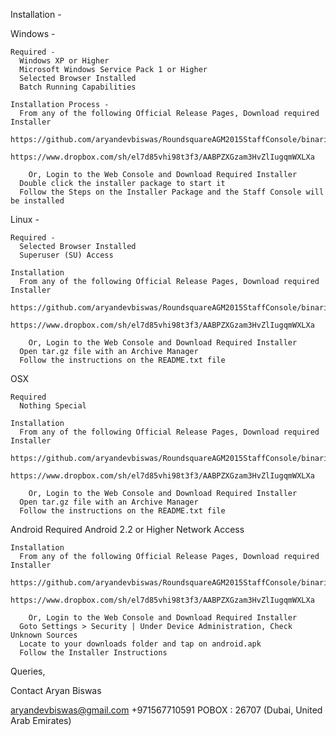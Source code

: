 Installation -

  Windows -
  
    Required -
      Windows XP or Higher
      Microsoft Windows Service Pack 1 or Higher
      Selected Browser Installed
      Batch Running Capabilities
      
    Installation Process -
      From any of the following Official Release Pages, Download required Installer
        https://github.com/aryandevbiswas/RoundsquareAGM2015StaffConsole/binaries/windows/
        https://www.dropbox.com/sh/el7d85vhi98t3f3/AABPZXGzam3HvZlIugqmWXLXa
        
        Or, Login to the Web Console and Download Required Installer
      Double click the installer package to start it
      Follow the Steps on the Installer Package and the Staff Console will be installed
      
  Linux -
    
    Required -
      Selected Browser Installed
      Superuser (SU) Access
      
    Installation
      From any of the following Official Release Pages, Download required Installer
        https://github.com/aryandevbiswas/RoundsquareAGM2015StaffConsole/binaries/linux/
        https://www.dropbox.com/sh/el7d85vhi98t3f3/AABPZXGzam3HvZlIugqmWXLXa
        
        Or, Login to the Web Console and Download Required Installer
      Open tar.gz file with an Archive Manager
      Follow the instructions on the README.txt file
      
  OSX
    
    Required
      Nothing Special
      
    Installation
      From any of the following Official Release Pages, Download required Installer
        https://github.com/aryandevbiswas/RoundsquareAGM2015StaffConsole/binaries/linux/
        https://www.dropbox.com/sh/el7d85vhi98t3f3/AABPZXGzam3HvZlIugqmWXLXa
        
        Or, Login to the Web Console and Download Required Installer
      Open tar.gz file with an Archive Manager
      Follow the instructions on the README.txt file
      
  Android
    Required 
      Android 2.2 or Higher
      Network Access
      
    Installation
      From any of the following Official Release Pages, Download required Installer
        https://github.com/aryandevbiswas/RoundsquareAGM2015StaffConsole/binaries/linux/
        https://www.dropbox.com/sh/el7d85vhi98t3f3/AABPZXGzam3HvZlIugqmWXLXa
        
        Or, Login to the Web Console and Download Required Installer
      Goto Settings > Security | Under Device Administration, Check Unknown Sources
      Locate to your downloads folder and tap on android.apk
      Follow the Installer Instructions

Queries,

Contact
Aryan Biswas

aryandevbiswas@gmail.com
+971567710591
POBOX : 26707 (Dubai, United Arab Emirates)
